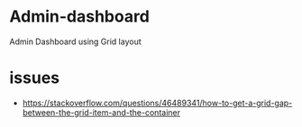 # Admin-dashboard
Admin Dashboard using Grid layout


# issues 

- https://stackoverflow.com/questions/46489341/how-to-get-a-grid-gap-between-the-grid-item-and-the-container

